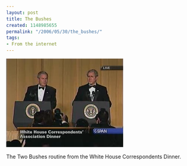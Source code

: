 ```yaml
---
layout: post
title: The Bushes
created: 1148985655
permalink: "/2006/05/30/the_bushes/"
tags:
- From the internet
---
```


<img src="/image/images/TheBushes.png"/>

The Two Bushes routine from the White House Correspondents Dinner.
